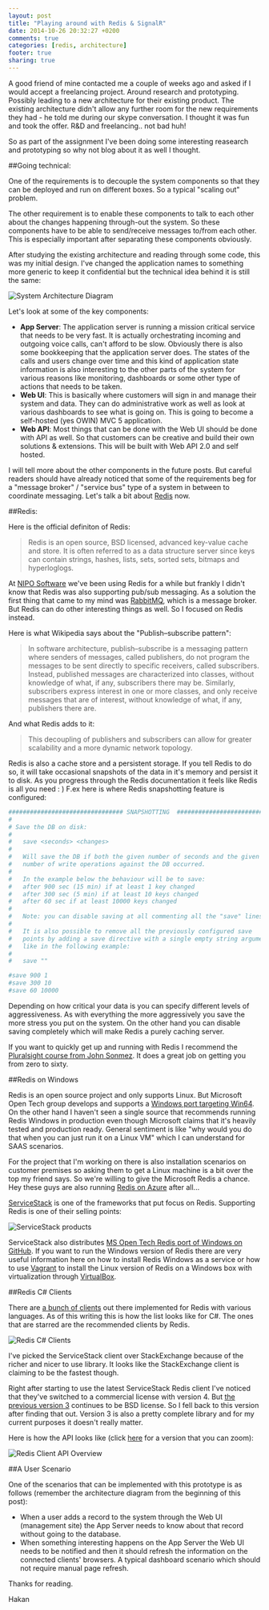 ```yaml
---
layout: post
title: "Playing around with Redis & SignalR"
date: 2014-10-26 20:32:27 +0200
comments: true
categories: [redis, architecture]
footer: true
sharing: true
---
```


A good friend of mine contacted me a couple of weeks ago and asked if I would accept a freelancing project. Around research and prototyping. Possibly leading to a new architecture for their existing product. The existing architecture didn't allow any further room for the new requirements they had - he told me during our skype conversation. I thought it was fun and took the offer. R&D and freelancing.. not bad huh!

So as part of the assignment I've been doing some interesting reasearch and prototyping so why not blog about it as well I thought.

##Going technical:

One of the requirements is to decouple the system components so that they can be deployed and run on different boxes. So a typical "scaling out" problem.

The other requirement is to enable these components to talk to each other about the changes happening through-out the system. So these components have to be able to send/receive messages to/from each other. This is especially important after separating these components obviously.

After studying the existing architecture and reading through some code, this was my initial design. I've changed the application names to something more generic to keep it confidential but the technical idea behind it is still the same:

![System Architecture Diagram](/assets/Playing_Around_With_Redis/SystemArchitectureDiagram.png)

Let's look at some of the key components:

* __App Server__: The application server is running a mission critical service that needs to be very fast. It is actually orchestrating incoming and outgoing voice calls, can't afford to be slow. Obviously there is also some bookkeeping that the application server does. The states of the calls and users change over time and this kind of application state information is also interesting to the other parts of the system for various reasons like monitoring, dashboards or some other type of actions that needs to be taken.
* __Web UI__: This is basically where customers will sign in and manage their system and data. They can do administrative work as well as look at various dashboards to see what is going on. This is going to become a self-hosted (yes OWIN) MVC 5 application.
* __Web API__: Most things that can be done with the Web UI should be done with API as well. So that customers can be creative and build their own solutions & extensions. This will be built with Web API 2.0 and self hosted.

I will tell more about the other components in the future posts. But careful readers should have already noticed that some of the requirements beg for a "message broker" / "service bus" type of a system in between to coordinate messaging.
Let's talk a bit about <a href="http://redis.io/" target="_blank">Redis</a> now.

##Redis:

Here is the official definiton of Redis:
>Redis is an open source, BSD licensed, advanced key-value cache and store. It is often referred to as a data structure server since keys can contain strings, hashes, lists, sets, sorted sets, bitmaps and hyperloglogs.

At <a href="http://www.niposoftware.com/" target="_blank">NIPO Software</a> we've been using Redis for a while but frankly I didn't know that Redis was also supporting pub/sub messaging. As a solution the first thing that came to my mind was <a href="http://www.rabbitmq.com/" target="_blank">RabbitMQ</a>, which is a message broker. But Redis can do other interesting things as well. So I focused on Redis instead.

Here is what Wikipedia says about the "Publish–subscribe pattern":
>In software architecture, publish–subscribe is a messaging pattern where senders of messages, called publishers, do not program the messages to be sent directly to specific receivers, called subscribers. Instead, published messages are characterized into classes, without knowledge of what, if any, subscribers there may be. Similarly, subscribers express interest in one or more classes, and only receive messages that are of interest, without knowledge of what, if any, publishers there are.

And what Redis adds to it:
>This decoupling of publishers and subscribers can allow for greater scalability and a more dynamic network topology.

Redis is also a cache store and a persistent storage. If you tell Redis to do so, it will take occasional snapshots of the data in it's memory and persist it to disk. As you progress through the Redis documentation it feels like Redis is all you need : ) F.ex here is where Redis snapshotting feature is configured:

```bash
################################ SNAPSHOTTING  #################################
#
# Save the DB on disk:
#
#   save <seconds> <changes>
#
#   Will save the DB if both the given number of seconds and the given
#   number of write operations against the DB occurred.
#
#   In the example below the behaviour will be to save:
#   after 900 sec (15 min) if at least 1 key changed
#   after 300 sec (5 min) if at least 10 keys changed
#   after 60 sec if at least 10000 keys changed
#
#   Note: you can disable saving at all commenting all the "save" lines.
#
#   It is also possible to remove all the previously configured save
#   points by adding a save directive with a single empty string argument
#   like in the following example:
#
#   save ""

#save 900 1
#save 300 10
#save 60 10000

```

Depending on how critical your data is you can specify different levels of aggressiveness. As with everything the more aggressively you save the more stress you put on the system. On the other hand you can disable saving completely which will make Redis a purely caching server.

If you want to quickly get up and running with Redis I recommend the <a href="http://www.pluralsight.com/courses/building-nosql-apps-redis" target="_blank">Pluralsight course from John Sonmez</a>. It does a great job on getting you from zero to sixty.

##Redis on Windows

Redis is an open source project and only supports Linux. But Microsoft Open Tech group develops and supports a <a href="https://github.com/MSOpenTech/redis" target="_blank">Windows port targeting Win64</a>. On the other hand I haven't seen a single source that recommends running Redis Windows in production even though Microsoft claims that it's heavily tested and production ready. General sentiment is like "why would you do that when you can just run it on a Linux VM" which I can understand for SAAS scenarios.

For the project that I'm working on there is also installation scenarios on customer premises so asking them to get a Linux machine is a bit over the top my friend says. So we're willing to give the Microsoft Redis a chance. Hey these guys are also running <a href="http://azure.microsoft.com/en-us/services/cache/" target="_blank">Redis on Azure</a> after all...

<a href="https://servicestack.net/" target="_blank">ServiceStack</a> is one of the frameworks that put focus on Redis. Supporting Redis is one of their selling points:

![ServiceStack products](/assets/Playing_Around_With_Redis/ServiceStack.png)

ServiceStack also distributes <a href="https://github.com/ServiceStack/redis-windows" target="_blank">MS Open Tech Redis port of Windows on GitHub</a>. If you want to run the Windows version of Redis there are very useful information here on how to install Redis Windows as a service or how to use <a href="http://docs-v1.vagrantup.com/v1/docs/getting-started/index.html" target="_blank">Vagrant</a> to install the Linux version of Redis on a Windows box with virtualization through <a href="https://www.virtualbox.org/" target="_blank">VirtualBox</a>.

##Redis C# Clients

There are <a href="http://redis.io/clients" target="_blank">a bunch of clients</a> out there implemented for Redis with various languages. As of this writing this is how the list looks like for C#. The ones that are starred are the recommended clients by Redis.

![Redis C# Clients](/assets/Playing_Around_With_Redis/RedisCSharpClients.png)

I've picked the ServiceStack client over StackExchange because of the richer and nicer to use library. It looks like the StackExchange client is claiming to be the fastest though.

Right after starting to use the latest ServiceStack Redis client I've noticed that they've switched to a commercial license with version 4. But <a href="https://github.com/ServiceStackV3/ServiceStackV3" target="_blank">the previous version 3</a> continues to be BSD license. So I fell back to this version after finding that out. Version 3 is also a pretty complete library and for my current purposes it doesn't really matter.

Here is how the API looks like (click <a href="http://mono.servicestack.net/img/Redis-annotated.png" target="_blank">here</a> for a version that you can zoom):

![Redis Client API Overview](/assets/Playing_Around_With_Redis/Redis-annotated.png)

##A User Scenario

One of the scenarios that can be implemented with this prototype is as follows (remember the architecture diagram from the beginning of this post):

* When a user adds a record to the system through the Web UI (management site) the App Server needs to know about that record without going to the database.
* When something interesting happens on the App Server the Web UI needs to be notified and then it should refresh the information on the connected clients' browsers. A typical dashboard scenario which should not require manual page refresh.

Thanks for reading.

Hakan

